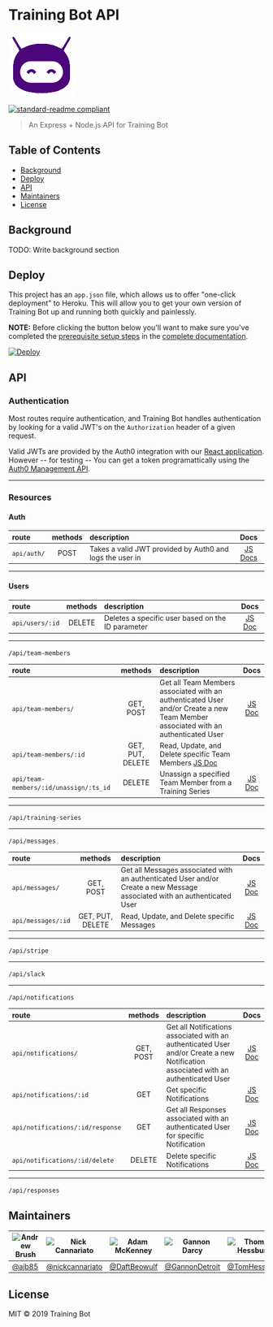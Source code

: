# Training Bot API

![banner](img/logo.png)

[![standard-readme compliant](https://img.shields.io/badge/standard--readme-OK-green.svg?style=flat-square)](https://github.com/RichardLitt/standard-readme)

> An Express + Node.js API for Training Bot

## Table of Contents

- [Background](#background)
- [Deploy](#Deploy)
- [API](#api)
- [Maintainers](#maintainers)
- [License](#license)

## Background

TODO: Write background section

## Deploy

This project has an `app.json` file, which allows us to offer "one-click deployment" to Heroku. This will allow you to get your own version of Training Bot up and running both quickly and painlessly.

**NOTE:** Before clicking the button below you'll want to make sure you've completed the [prerequisite setup steps](../docs/01-prerequisites.md) in the [complete documentation](../docs/index.md).

[![Deploy](https://www.herokucdn.com/deploy/button.svg)](https://heroku.com/deploy?template=https://github.com/labs12-training-bot-2/labs12-training-bot-2-BE/)

## API

### Authentication

Most routes require authentication, and Training Bot handles authentication by looking for a valid JWT's on the `Authorization` header of a given request.

Valid JWTs are provided by the Auth0 integration with our [React application](https://github.com/labs12-training-bot-2/labs12-training-bot-2-FE). However -- for testing -- You can get a token programattically using the [Auth0 Management API](https://auth0.com/docs/api/management/v2/get-access-tokens-for-test).

---

### Resources

#### Auth

| route | methods | description | Docs |
| :---------- | :-----: | :------------------------------------------------------- | :-----------------------------------------------------------------------------------------------------------------: |
| `api/auth/` |  POST   | Takes a valid JWT provided by Auth0 and logs the user in | [JS Docs](https://github.com/labs12-training-bot-2/labs12-training-bot-2-BE/blob/master/controllers/auth.js#L9-L65) |

---

#### Users

| route | methods | description | Docs |
| :-------------- | :-----: | :------------------------------------------------ | :----------------------------------------------------------------------------------------------------------------: |
| `api/users/:id` | DELETE | Deletes a specific user based on the ID parameter | [JS Doc](https://github.com/labs12-training-bot-2/labs12-training-bot-2-BE/blob/master/controllers/user.js#L7-L31) |

---

`/api/team-members`

| route | methods | description | Docs |
| :------------------------------------- | :--------------: | :------------------------------------------------------------------------------------------------------------------------------- | :-------------------------------------------------------------------------------------------------------------------------: |
| `api/team-members/`| GET, POST | Get all Team Members associated with an authenticated User and/or Create a new Team Member associated with an authenticated User |  [JS Doc](https://github.com/labs12-training-bot-2/labs12-training-bot-2-BE/blob/master/controllers/teamMember.js#L16-L55)  |
| `api/team-members/:id`| GET, PUT, DELETE | Read, Update, and Delete specific Team Members [JS Doc](https://github.com/labs12-training-bot-2/labs12-training-bot-2-BE/blob/master/controllers/teamMember.js#L57-L141)  |
| `api/team-members/:id/unassign/:ts_id`| DELETE | Unassign a specified Team Member from a Training Series | [JS Doc](https://github.com/labs12-training-bot-2/labs12-training-bot-2-BE/blob/master/controllers/teamMember.js#L143-L211) |

---

`/api/training-series`

---

`/api/messages`

| route | methods | description | Docs |
| :----------------- | :--------------: | :----------------------------------------------------------------------------------------------------------------------- | :---------------------------------------------------------------------------------------------------------------------: |
| `api/messages/` | GET, POST | Get all Messages associated with an authenticated User and/or Create a new Message associated with an authenticated User | [JS Doc](https://github.com/labs12-training-bot-2/labs12-training-bot-2-BE/blob/master/controllers/message.js#L13-L66)  |
| `api/messages/:id` | GET, PUT, DELETE | Read, Update, and Delete specific Messages | [JS Doc](https://github.com/labs12-training-bot-2/labs12-training-bot-2-BE/blob/master/controllers/message.js#L66-L165) |

---

`/api/stripe`

---

`/api/slack`

---

`/api/notifications`

| route | methods | description | Docs |
| :------------------------------- | :-------: | :--------------------------------------------------------------------------------------------------------------------------------- | :---------------------------------------------------------------------------------------------------------------------------: |
| `api/notifications/` | GET, POST | Get all Notifications associated with an authenticated User and/or Create a new Notification associated with an authenticated User | [JS Doc](https://github.com/labs12-training-bot-2/labs12-training-bot-2-BE/blob/master/controllers/notification.js#L15-L80) |
| `api/notifications/:id` | GET | Get specific Notifications | [JS Doc](https://github.com/labs12-training-bot-2/labs12-training-bot-2-BE/blob/master/controllers/notification.js#L82-L109)  |
| `api/notifications/:id/response` | GET | Get all Responses associated with an authenticated User for specific Notification | [JS Doc](https://github.com/labs12-training-bot-2/labs12-training-bot-2-BE/blob/master/controllers/notification.js#L111-L143) |
| `api/notifications/:id/delete` | DELETE | Delete specific Notifications | [JS Doc](https://github.com/labs12-training-bot-2/labs12-training-bot-2-BE/blob/master/controllers/notification.js#L145-L167) |

---

`/api/responses`

## Maintainers

| ![Andrew Brush](https://github.com/ajb85.png) | ![Nick Cannariato](https://github.com/nickcannariato.png) | ![Adam McKenney](https://github.com/DaftBeowulf.png) | ![Gannon Darcy](https://github.com/GannonDetroit.png) | ![Thomas Hessburg](https://github.com/TomHessburg.png) |
| --------------------------------------------- | --------------------------------------------------------- | ---------------------------------------------------- | ----------------------------------------------------- | ------------------------------------------------------ |
| [@ajb85](https://github.com/ajb85) | [@nickcannariato](https://github.com/nickcannariato) | [@DaftBeowulf](https://github.com/DaftBeowulf) | [@GannonDetroit](https://github.com/GannonDetroit) | [@TomHessburg](https://github.com/TomHessburg)         |

## License

MIT © 2019 Training Bot
